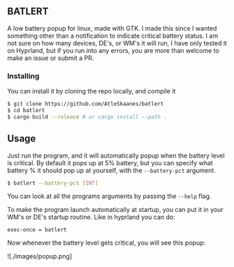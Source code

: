 ## BATLERT

A low battery popup for linux, made with GTK.
I made this since I wanted something other than a notification to indicate critical battery status.
I am not sure on how many devices, DE's, or WM's it will run, I have only tested it on Hyprland, but if you run into any errors, you are more than welcome to make an issue or submit a PR.

### Installing

You can install it by cloning the repo locally, and compile it

```sh
$ git clone https://github.com/AtleSkaanes/batlert
$ cd batlert
$ cargo build --release # or cargo install --path .
```

## Usage

Just run the program, and it will automatically popup when the battery level is critical.
By default it pops up at 5% battery, but you can specify what battery % it should pop up at yourself, with the `--battery-pct` argument.

```sh
$ batlert --battery-pct [INT]
```

You can look at all the programs arguments by passing the `--help` flag.

To make the program launch automatically at startup, you can put it in your WM's or DE's startup routine.
Like in hyprland you can do:

```hypr
exec-once = batlert
```

Now whenever the battery level gets critical, you will see this popup:

![./images/popup.png]
